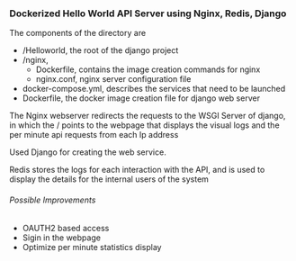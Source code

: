 ### Dockerized Hello World API Server using Nginx, Redis, Django


The components of the directory are 
- /Helloworld, the root of the django project 
- /nginx,
	- Dockerfile, contains the image creation commands for nginx 
	- nginx.conf,  nginx server configuration file
- docker-compose.yml, describes the services that need to be launched 
- Dockerfile, the docker image creation file for django web server


The Nginx webserver redirects the requests to the WSGI Server of django, in which the / points to the webpage that displays the visual logs and the per minute api requests from each Ip address

Used Django for creating the web service.

Redis stores the logs for each interaction with the API, and is used to display the details for the internal users of the system


###### Possible Improvements

- OAUTH2 based access
- Sigin in the webpage
- Optimize per minute statistics display 

